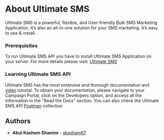 # About Ultimate SMS

Ultimate SMS is a powerful, flexible, and User-friendly Bulk SMS Marketing Application. It’s also an all-in-one solution for your SMS marketing. It’s easy to use & install.

### Prerequisites

To run Ultimate SMS API you have to install Ultimate SMS Application on your server. 
For more details please visit: [Ultimate SMS](https://ultimatesms.codeglen.com/)

### Learning Ultimate SMS API
Ultimate SMS has the most extensive and thorough documentation and [video](https://www.youtube.com/@Codeglen) tutorial. To obtain your documentation, please navigate to your Campaign Portal, click on the Developers option, and access all the information in the "Read the Docs" section. You can also check the Ultimate SMS API [Postman](https://elements.getpostman.com/redirect?entityId=2250187-7b177e1e-82c9-435a-8aaf-8dc6054bab72&entityType=collection) collection

## Authors

* **Abul Kashem Shamim** - [akasham67](https://github.com/akasham67)
